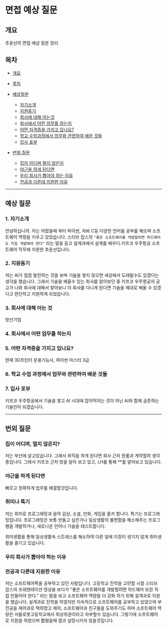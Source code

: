 # 면접 예상 질문

## 개요
추윤선의 면접 예상 질문 정리

## 목차

- [개요](#개요)
- [목차](#목차)

- [예상질문](#예상-질문)
    * [자기소개](#1-자기소개)
    * [지원동기](#2-지원동기)
    * [회사에 대해 아는것](#3-회사에-대해-아는-것)
    * [회사에서 어떤 업무를 하는지](#4-회사에서-어떤-업무를-하는지)
    * [어떤 자격증을 가지고 있나요?](#5-어떤-자격증을-가지고-있나요)
    * [학교 수업과정에서 업무와 관련하여 배운 것들](#6-학교-수업-과정에서-업무와-관련하여-배운-것들)
    * [입사 포부](#7-입사-포부)

- [번외 질문](#번외-질문)
    * [집이 어디며 멀지 않은지](#집이-어디며-멀지-않은지)
    * [야근을 하게 된다면](#야근을-하게-된다면)
    * [우리 회사가 뽑아야 하는 이유](#우리-회사가-뽑아야-하는-이유)
    * [전공과 다른데 지원한 이유](#전공과-다른데-지원한-이유)

***

## 예상 질문


### 1. 자기소개
안녕하십니까. 저는 어렸을때 부터 파이썬, 자바 C등 다양한 언어를 공부를 해오며 소프트웨어 역령을 키우고 있었습니다. 스티브 잡스의 `"좋은 소프트웨어를 개발할려면 하드웨어도 직접 개발해야 한다"` 라는 말을 듣고 설계과에서 설계를 배우다.키프코 우주항공 소프트웨어 직무에 지원한 추윤선입니다.
### 2. 지원동기
저는 AI가 점점 발전하는 것을 보며 기술을 쌓지 않으면 세상에서 도태될수도 있겠다는 생각을 했습니다. 그래서 기술을 배울수 있는 회사를 알아보던 중 키프코 우주항공의 공고가 나와 회사에 대해서 찾아보니 이 회사를 다니게 된다면 기술을 제대로 배울 수 있겠다고 판단하고 지원하게 되었습니다.
### 3. 회사에 대해 아는 것
방산기업
### 4. 회사에서 어떤 업무를 하는지

### 5. 어떤 자격증을 가지고 있나요?
현재 3D프린터 운용기능사, 파이썬 마스터 3급
### 6. 학교 수업 과정에서 업무와 관련하여 배운 것들

### 7. 입사 포부
키프코 우주항공에서 기술을 쌓고 AI 시대에 잡아먹히는 것이 아닌 AI와 함께 공존하는 기술인이 되겠습니다.

***

## 번외 질문

### 집이 어디며, 멀지 않은지?
저는 부산에 살고있습니다. 그래서 취직을 하게 된다면 회사 근처 원룸과 계약할려 생각 중입니다. 그래서 키프코 근처 방을 알아 보고 있고, LH를 통해 **를 알아보고 있습니다.
### 야근을 하게 된다면
빠르고 정확하게 업무를 해결할것입니다.
### 취미나 특기
저는 취미로 프로그래밍과 음악 감상, 소셜, 만화, 게임을 즐겨 합니다.
특기는 프로그래밍입니다.
프로그래밍은 보통 만들고 싶은거나 일상생활의 불편함을 해소해주는 프로그램을 개발하거나, 새로나온 언어나 기술을 테스트합니다.

취미생활을 통해 일상생활속 스트레스를 해소하여 다른 일에 지장이 생기지 않게 취미생활을 즐기고 있습니다.
### 우리 회사가 뽑아야 하는 이유
### 전공과 다른데 지원한 이유
저는 소프트웨어쪽을 공부하고 있던 사람입니다. 고등학교 진학을 고민할 시절 스티브 잡스의 프레젠테이션 영상을 보다가 "좋은 소프트웨어를 개발할려면 하드웨어 또한 직접 만들어야 한다." 라는 말을 보고 소프트웨어 역량을 더 강화 하기 위해 설계과로 지원을 했습니다. 설계과로 진학을 하였지만 지속적으로 소프트웨어를 공부하고 있었으며 부전공을 제어과로 택하였고 제어, 소프트웨어과 친구들을 도와주기도 하며 소프트웨어 역량은 서울로봇고등학교에서 최상위권이라고 자부할수 있습니다. 그렇기에 소프트웨어로 지원을 하였으며 뽑혔을때 결코 실망시키지 않을것입니다.
